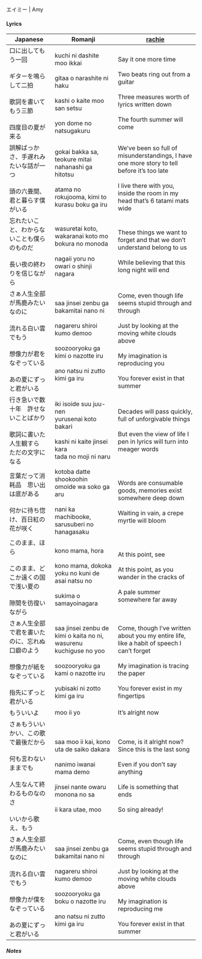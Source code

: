 エイミー | Amy
#### Lyrics

| Japanese                                                                   | Romanji                                                                                                                                                | [rachie](https://docs.google.com/document/d/1oTZmQU1CqN5M5_JJMv46J7dZn8qqS7xdGz-jADwnApI/)                                                                                                       |
| -------------------------------------------------------------------------- | ------------------------------------------------------------------------------------------------------------------------------------------------------ | ------------------------------------------------------------------------------------------------------------------------------------------------------------------------------------------------ |
| 口に出してもう一回<br><br>ギターを鳴らして二拍<br><br>歌詞を書いてもう三節<br><br>四度目の夏が来る              | kuchi ni dashite moo ikkai<br><br>gitaa o narashite ni haku<br><br>kashi o kaite moo san setsu<br><br>yon dome no natsugakuru                          | Say it one more time<br><br>Two beats ring out from a guitar<br><br>Three measures worth of lyrics written down<br><br>The fourth summer will come                                               |
| 誤解ばっかさ、手遅れみたいな話が一つ<br><br>頭の六畳間、君と暮らす僕がいる                                  | gokai bakka sa, teokure mitai nahanashi ga hitotsu<br><br>atama no rokujooma, kimi to kurasu boku ga iru                                               | We’ve been so full of misunderstandings, I have one more story to tell before it’s too late<br><br>I live there with you, inside the room in my head that’s 6 tatami mats wide                   |
| 忘れたいこと、わからないことも僕らのものだ<br><br>長い夜の終わりを信じながら                                 | wasuretai koto, wakaranai koto mo bokura no monoda<br><br>nagaii yoru no owari o shinji nagara                                                         | These things we want to forget and that we don’t understand belong to us<br><br>While believing that this long night will end                                                                    |
| さぁ人生全部が馬鹿みたいなのに<br><br>流れる白い雲でもう<br><br>想像力が君をなぞっている<br><br>あの夏にずっと君がいる    | saa jinsei zenbu ga bakamitai nano ni<br><br>nagareru shiroi kumo demoo<br><br>soozooryoku ga kimi o nazotte iru<br><br>ano natsu ni zutto kimi ga iru | Come, even though life seems stupid through and through<br><br>Just by looking at the moving white clouds above<br><br>My imagination is reproducing you<br><br>You forever exist in that summer |
| 行き急いで数十年　許せないことばかり<br><br>歌詞に書いた人生観すら　ただの文字になる                             | iki isoide suu juu-nen<br>yurusenai koto bakari<br><br>kashi ni kaite jinsei kara<br>tada no moji ni naru                                              | Decades will pass quickly, full of unforgivable things<br><br>But even the view of life I pen in lyrics will turn into meager words                                                              |
| 言葉だって消耗品　思い出は底がある<br><br>何かに待ち惚け、百日紅の花が咲く                                  | kotoba datte shookoohin<br>omoide wa soko ga aru<br><br>nani ka machibooke, sarusuberi no hanagasaku                                                   | Words are consumable goods, memories exist somewhere deep down<br><br>Waiting in vain, a crepe myrtle will bloom                                                                                 |
| このまま、ほら<br><br>このまま、どこか遠くの国で浅い夏の<br><br>隙間を彷徨いながら                          | kono mama, hora<br><br>kono mama, dokoka yoku no kuni de asai natsu no<br><br>sukima o samayoinagara                                                   | At this point, see<br><br>At this point, as you wander in the cracks of<br><br>A pale summer somewhere far away                                                                                  |
| さぁ人生全部で君を書いたのに、忘れぬ口癖のよう<br><br>想像力が紙をなぞっている<br><br>指先にずっと君がいる              | saa jinsei zenbu de kimi o kaita no ni, wasurenu kuchiguse no yoo<br><br>soozooryoku ga kami o nazotte iru<br><br>yubisaki ni zotto kimi ga iru        | Come, though I’ve written about you my entire life, like a habit of speech I can’t forget<br><br>My imagination is tracing the paper<br><br>You forever exist in my fingertips                   |
| もういいよ                                                                      | moo ii yo                                                                                                                                              | It’s alright now                                                                                                                                                                                 |
| さぁもういいかい、この歌で最後だから<br><br>何も言わないままでも<br><br>人生なんて終わるものなのさ<br><br>いいから歌え、もう | saa moo ii kai, kono uta de saiko dakara<br><br>nanimo iwanai mama demo<br><br>jinsei nante owaru monona no sa<br><br>ii kara utae, moo                | Come, is it alright now? Since this is the last song<br><br>Even if you don’t say anything<br><br>Life is something that ends<br><br>So sing already!                                            |
| さぁ人生全部が馬鹿みたいなのに<br><br>流れる白い雲でもう<br><br>想像力が僕をなぞっている<br><br>あの夏にずっと君がいる    | saa jinsei zenbu ga bakamitai nano ni<br><br>nagareru shiroi kumo demoo<br><br>soozooryoku ga boku o nazotte iru<br><br>ano natsu ni zutto kimi ga iru | Come, even though life seems stupid through and through<br><br>Just by looking at the moving white clouds above<br><br>My imagination is reproducing me<br><br>You forever exist in that summer  |
##### Notes
>